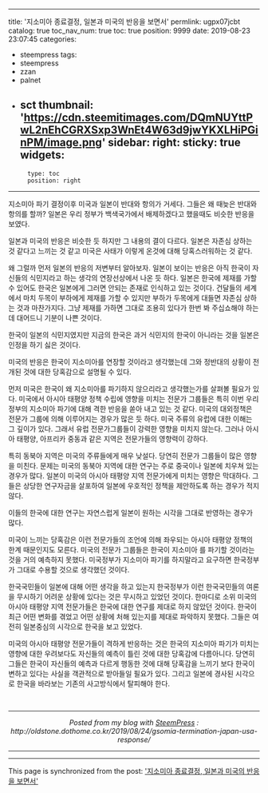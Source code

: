 
---
title: '지소미아 종료결정, 일본과 미국의 반응을 보면서'
permlink: ugpx07jcbt
catalog: true
toc_nav_num: true
toc: true
position: 9999
date: 2019-08-23 23:07:45
categories:
- steempress
tags:
- steempress
- zzan
- palnet
- sct
thumbnail: 'https://cdn.steemitimages.com/DQmNUYttPwL2nEhCGRXSxp3WnEt4W63d9jwYKXLHiPGinPM/image.png'
sidebar:
    right:
        sticky: true
widgets:
    -
        type: toc
        position: right
---


<p>지소미아 파기 결정이후 미국과 일본이 반대와 항의가 거세다. 그들은 왜 때늦은 반대와 항의를 할까? 일본은 우리 정부가 백색국가에서 배제하겠다고 했을때도 비슷한 반응을 보였다. </p>
<p>일본과 미국의 반응은 비슷한 듯 하지만 그 내용의 결이 다르다. 일본은 자존심 상하는 것 같다고 느끼는 것 같고 미국은 사태가 이렇게 온것에 대해 당혹스러워하는 것 같다. </p>
<p>왜 그럴까 먼저 일본의 반응의 저변부터 알아보자. 일본이 보이는 반응은 아직 한국이 자신들의 식민지라고 하는 생각의 연장선상에서 나온 듯 하다. 일본은 한국에 제재를 가할 수 있어도 한국은 일본에게 그러면 안되는 존재로 인식하고 있는 것이다. 건달들의 세계에서 마치 두목이 부하에게 제재를 가할 수 있지만 부하가 두목에게 대들면 자존심 상하는 것과 마찬가지다. 그냥 제재를 가하면 그대로 조용히 있다가 한번 봐 주십쇼해야 하는데 대어드니 기분이 나쁜 것이다. </p>
<p>한국이 일본의 식민지였지만 지금의 한국은 과거 식민지의 한국이 아니라는 것을 일본은 인정을 하기 싫은 것이다. </p>
<p>미국의 반응은 한국이 지소미아를 연장할 것이라고 생각했는데 그와 정반대의 상황이 전개된 것에 대한 당혹감으로 설명될 수 있다. </p>
<p>먼저 미국은 한국이 왜 지소미아를 파기하지 않으리라고 생각했는가를 살펴볼 필요가 있다. 미국에서 아시아 태평양 정책 수립에 영향을 미치는 전문가 그룹들은 특히 이번 우리 정부의 지소미아 파기에 대해 격한 반응을 쏟아 내고 있는 것 같다. 미국의 대외정책은 전문가 그룹에 의해 이루어지는 경우가 많은 듯 하다. 미국 주류의 유럽에 대한 이해는 그 깊이가 있다. 그래서 유럽 전문가그룹들이 강력한 영향을 미치지 않는다. 그러나 아시아 태평양, 아프리카 중동과 같은 지역은 전문가들의 영향력이 강하다. </p>
<p>특히 동북아 지역은 미국의 주류들에게 매우 낮설다. 당연히 전문가 그룹들이 많은 영향을 미친다. 문제는 미국의 동북아 지역에 대한 연구는 주로 중국이나 일본에 치우쳐 있는 경우가 많다. 일본이 미국의 아시아 태평양 지역 전문가에게 미치는 영향은 막대하다. 그들은 상당한 연구자금을 살포하여 일본에 우호적인 정책을 제안하도록 하는 경우가 적지 않다. </p>
<p>이들의 한국에 대한 연구는 자연스럽게 일본이 원하는 시각을 그대로 반영하는 경우가 많다. </p>
<p>미국이 느끼는 당혹감은 이런 전문가들의 조언에 의해 좌우되는 아시아 태평양 정책의 한계 때문인지도 모른다. 미국의 전문가 그룹들은 한국이 지소미아 를 파기할 것이라는 것을 거의 예측하지 못했다. 미국정부가 지소미아 파기를 하지말라고 요구하면 한국정부가 그대로 수용할 것으로 생각했던 것이다. </p>
<p>한국국민들이 일본에 대해 어떤 생각을 하고 있는지 한국정부가 이런 한국국민들의 여론을 무시하기 어려운 상황에 있다는 것은 무시하고 있었던 것이다. 한마디로 소위 미국의 아시아 태평양 지역 전문가들은 한국에 대한 연구를 제대로 하지 않았던 것이다. 한국이 최근 어떤 변화를 겪었고 어떤 상황에 처해 있는지를 제대로 파악하지 못했다. 그들은 여전히 일본중심의 시각으로 한국을 보고 있었다. </p>
<p>미국의 아시아 태평양 전문가들이 격하게 반응하는 것은 한국의 지소미아 파기가 미치는 영향에 대한 우려보다도 자신들의 예측이 틀린 것에 대한 당혹감에 다름아니다. 당연히 그들은 한국이 자신들의 예측과 다르게 행동한 것에 대해 당혹감을 느끼기 보다 한국이 변하고 있다는 사실을 객관적으로 받아들일 필요가 있다. 그리고 일본에 경사된 시각으로 한국을 바라보는 기존의 사고방식에서 탈피해야 한다. </p>
 <br /><center><hr/><em>Posted from my blog with <a href='https://wordpress.org/plugins/steempress/'>SteemPress</a> : http://oldstone.dothome.co.kr/2019/08/24/gsomia-termination-japan-usa-response/ </em><hr/></center>

- - -

This page is synchronized from the post: ['지소미아 종료결정, 일본과 미국의 반응을 보면서'](https://steemit.com/@oldstone/ugpx07jcbt)
